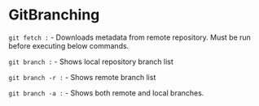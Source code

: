 # GitBranching

`git fetch :` - Downloads metadata from remote repository. Must be run before executing below commands.

`git branch :` - Shows local repository branch list

`git branch -r :` - Shows remote branch list

`git branch -a :` - Shows both remote and local branches.
